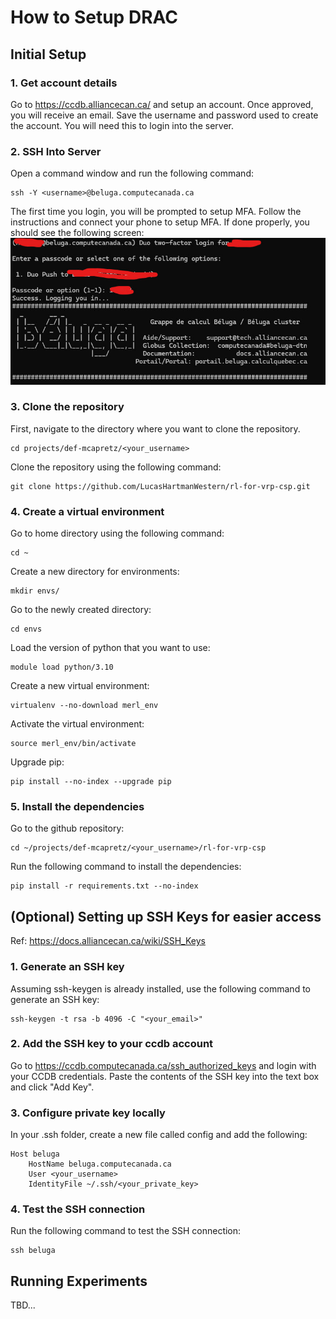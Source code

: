 # How to Setup DRAC

## Initial Setup
### 1. Get account details
Go to https://ccdb.alliancecan.ca/ and setup an account. Once approved, you will receive an email.
Save the username and password used to create the account. You will need this to login into the server.

### 2. SSH Into Server
Open a command window and run the following command:
```
ssh -Y <username>@beluga.computecanada.ca
```

The first time you login, you will be prompted to setup MFA.
Follow the instructions and connect your phone to setup MFA.
If done properly, you should see the following screen:
![success_image](./images/success_drac_login.jpg)

### 3. Clone the repository
First, navigate to the directory where you want to clone the repository.

```
cd projects/def-mcapretz/<your_username>
```

Clone the repository using the following command:
```
git clone https://github.com/LucasHartmanWestern/rl-for-vrp-csp.git
```


### 4. Create a virtual environment
Go to home directory using the following command:
```
cd ~
```

Create a new directory for environments:
```
mkdir envs/
```

Go to the newly created directory:
```
cd envs
```

Load the version of python that you want to use:
```
module load python/3.10
```

Create a new virtual environment:
```
virtualenv --no-download merl_env
```

Activate the virtual environment:
```
source merl_env/bin/activate
```

Upgrade pip:
```
pip install --no-index --upgrade pip
```

### 5. Install the dependencies
Go to the github repository:
```
cd ~/projects/def-mcapretz/<your_username>/rl-for-vrp-csp
```

Run the following command to install the dependencies:
```
pip install -r requirements.txt --no-index
```

## (Optional) Setting up SSH Keys for easier access
Ref: https://docs.alliancecan.ca/wiki/SSH_Keys

### 1. Generate an SSH key
Assuming ssh-keygen is already installed, use the following command to generate an SSH key:
```
ssh-keygen -t rsa -b 4096 -C "<your_email>"
```

### 2. Add the SSH key to your ccdb account
Go to https://ccdb.computecanada.ca/ssh_authorized_keys and login with your CCDB credentials.
Paste the contents of the SSH key into the text box and click "Add Key".

### 3. Configure private key locally
In your .ssh folder, create a new file called config and add the following:
```
Host beluga
    HostName beluga.computecanada.ca
    User <your_username>
    IdentityFile ~/.ssh/<your_private_key>
```

### 4. Test the SSH connection
Run the following command to test the SSH connection:
```
ssh beluga
```


## Running Experiments

TBD...
